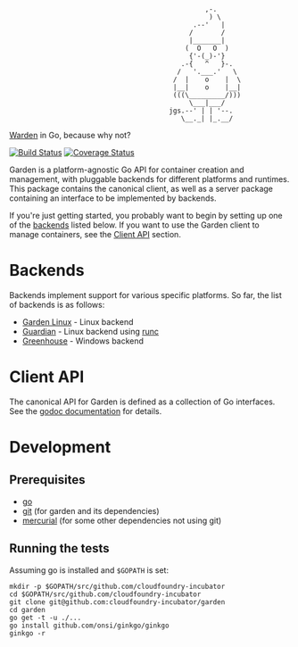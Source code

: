 ```
                                                 ,-.
                                                  ) \
                                              .--'   |
                                             /       /
                                             |_______|
                                            (  O   O  )
                                             {'-(_)-'}
                                           .-{   ^   }-.
                                          /   '.___.'   \
                                         /  |    o    |  \
                                         |__|    o    |__|
                                         (((\_________/)))
                                             \___|___/
                                        jgs.--' | | '--.
                                           \__._| |_.__/
```

[Warden](https://github.com/cloudfoundry/warden) in Go, because why not?

[![Build Status](https://travis-ci.org/cloudfoundry-incubator/garden.png?branch=master)](https://travis-ci.org/cloudfoundry-incubator/garden)
[![Coverage Status](https://coveralls.io/repos/cloudfoundry-incubator/garden/badge.png?branch=HEAD)](https://coveralls.io/r/cloudfoundry-incubator/garden?branch=HEAD)

Garden is a platform-agnostic Go API for container creation and management, with pluggable backends for different platforms and runtimes.
This package contains the canonical client, as well as a server package containing an interface to be implemented by backends.

If you're just getting started, you probably want to begin by setting up one of the [backends](#backends) listed below.
If you want to use the Garden client to manage containers, see the [Client API](#client-api) section.

# Backends

Backends implement support for various specific platforms.
So far, the list of backends is as follows:

 - [Garden Linux](https://github.com/cloudfoundry-incubator/garden-linux/) - Linux backend
 - [Guardian](https://github.com/cloudfoundry-incubator/guardian/) - Linux backend using [runc](https://github.com/opencontainers/runc)
 - [Greenhouse](https://github.com/cloudfoundry-incubator/garden-windows) - Windows backend

# Client API

The canonical API for Garden is defined as a collection of Go interfaces.
See the [godoc documentation](http://godoc.org/github.com/cloudfoundry-incubator/garden) for details.

# Development

## Prerequisites

* [go](https://golang.org)
* [git](http://git-scm.com/) (for garden and its dependencies)
* [mercurial](http://mercurial.selenic.com/) (for some other dependencies not using git)

## Running the tests

Assuming go is installed and `$GOPATH` is set:
```
mkdir -p $GOPATH/src/github.com/cloudfoundry-incubator
cd $GOPATH/src/github.com/cloudfoundry-incubator
git clone git@github.com:cloudfoundry-incubator/garden
cd garden
go get -t -u ./...
go install github.com/onsi/ginkgo/ginkgo
ginkgo -r
```
